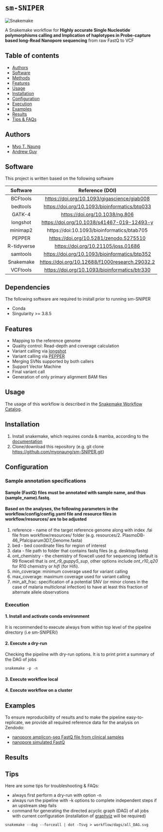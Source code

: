 # `sm-SNIPER`

![Snakemake](https://img.shields.io/badge/snakemake-≥6.3.0-brightgreen.svg)


A Snakemake workflow for **Highly accurate Single Nucleotide polymorphisms calling and Implication of haplotypes in Probe-capture based long-Read Nanopore sequencing** from raw FastQ to VCF

Table of contents
----------------
  * [Authors](#authors)
  * [Software](#software)
  * [Methods](#dependencies)
  * [Features](#features)
  * [Usage](#usage)
  * [Installation](#installation)
  * [Configuration](#configuration)
  * [Execution](#execution)
  * [Examples](#examples)
  * [Results](#results)
  * [Tips & FAQs](#tips)



## Authors
- [Myo T. Naung](https://github.com/myonaung)
- [Andrew Guy](https://github.com/andrewguy)

## Software
This project is written based on the following software

| Software       | Reference (DOI)                                   |
| :------------: | :-----------------------------------------------: |
| BCFtools       | https://doi.org/10.1093/gigascience/giab008       |
| bedtools       | https://doi.org/10.1093/bioinformatics/btq033     |
| GATK-4         | https://doi.org/10.1038/ng.806                    |
| longshot       | https://doi.org/10.1038/s41467-019-12493-y        |
| minimap2       | https://doi:10.1093/bioinformatics/btab705        |
| PEPPER         | https://doi.org/10.5281/zenodo.5275510            |
| R-tidyverse    | https://doi.org/10.21105/joss.01686               |
| samtools       | https://doi.org/10.1093/bioinformatics/btp352     |
| Snakemake      | https://doi.org/10.12688/f1000research.29032.2    |
| VCFtools       | https://doi.org/10.1093/bioinformatics/btr330     |


## Dependencies 
The following software are required to install prior to running sm-SNIPER
* Conda
* Singularity >= 3.8.5

## Features
- Mapping to the reference genome
- Quality control: Read-depth and coverage calculation
- Variant calling via [longshot](https://github.com/pjedge/longshot)
- Variant calling via [PEPPER](https://github.com/kishwarshafin/pepper)
- Merging SVNs supported by both callers
- Support Vector Machine
- Final variant call
- Generation of only primary alignment BAM files

## Usage

The usage of this workflow is described in the [Snakemake Workflow Catalog](https://snakemake.github.io/snakemake-workflow-catalog/?usage=<owner>%2F<repo>).

## Installation
1. Install snakemake, which requires conda & mamba, according to the [documentation](https://snakemake.readthedocs.io/en/stable/getting_started/installation.html)
2. Clone/download this repository (e.g. git clone https://github.com/myonaung/sm-SNIPER.git)
## Configuration
### Sample annotation specifications
#### Sample (FastQ) files must be annotated with sample name, and thus (sample_name).fastq.
#### Based on the analyses, the following parameters in the **workflow/config/config.yaml file** and resource files in **workflow/resources/** are to be adjusted 

1. reference - name of the target reference genome along with index .fai file from workflow/resources/ folder (e.g. resources/2. PlasmoDB-46_Pfalciparum3D7_Genome.fasta)
2. bed - bed coordinate files for region of interest
3. data - file path to folder that contains fastq files (e.g. desktop/fastq)
4. ont_chemistry - the chemistry of flowcell used for sequencing (default is R9 flowcell that is *ont_r9_guppy5_sup*, other options include *ont_r10_q20* for R10 chemistry or *hifi* (for Hifi). 
5. min_coverage: minimum coverage used for variant calling
6. max_coverage: maximum coverage used for variant calling
7. min_alt_frac: specification of a potential SNV (or minor clones in the case of malaria multiclonal infection) to have at least this fraction of alternate allele observations


### Execution

#### 1. Install and activate conda environment
It is recommended to execute always from within top level of the pipeline directory (i.e sm-SNIPER/)

#### 2. Execute a dry-run
Checking the pipeline with dry-run options. It is to print print a summary of the DAG of jobs
```
snakemake -p -n
```
#### 3. Execute workflow local
#### 4. Execute workflow on a cluster

## Examples
To ensure reproducibility of results and to make the pipeline easy-to-replicate, we provide all required reference data for the analysis on Zendodo: 
- [nanopore amplicon-seq FastQ file from clinical samples](https://zenodo.org/deposit/6571220)
- [nanopore simulated FastQ](https://zenodo.org/deposit/6571220)

## Results
## Tips
Here are some tips for troubleshooting & FAQs:
- always first perform a dry-run with option -n
- always run the pipeline with -k options to complete independent steps if an upstream step fails
- command for generating the directed acyclic graph (DAG) of all jobs with current configuration (installation of [graphviz](https://graphviz.org/) will be required)
```
snakemake --dag --forceall | dot -Tsvg > workflow/dags/all_DAG.svg
```